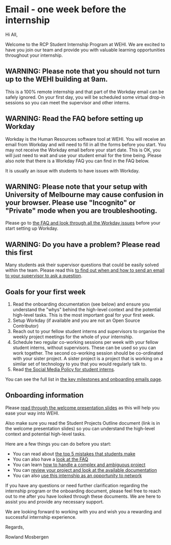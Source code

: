 # Email - one week before the internship

Hi All,

Welcome to the RCP Student Internship Program at WEHI. We are excited to have you join our team and provide you with valuable learning opportunities throughout your internship.

## WARNING: Please note that you should not turn up to the WEHI building at 9am.

This is a 100% remote internship and that part of the Workday email can be safely ignored. On your first day, you will be scheduled some virtual drop-in sessions so you can meet the supervisor and other interns.

## WARNING: Read the FAQ before setting up Workday

Workday is the Human Resources software tool at WEHI. You will receive an email from Workday and will need to fill in all the forms before you start. You may not receive the Workday email before your start date. This is OK, you will just need to wait and use your student email for the time being. Please also note that there is a Workday FAQ you can find in the FAQ below.

It is usually an issue with students to have issues with Workday.

## WARNING: Please note that your setup with University of Melbourne may cause confusion in your browser. Please use "Incognito" or "Private" mode when you are troubleshooting.

Please go to [the FAQ and look through all the Workday issues](https://wehi-researchcomputing.github.io/faq#onboarding-onto-the-internship-program-workday) before your start setting up Workday.


## WARNING: Do you have a problem? Please read this first

Many students ask their supervisor questions that could be easily solved within the team. Please read this [to find out when and how to send an email to your supervisor to ask a question](https://wehi-researchcomputing.github.io/faq#how-should-i-ask-for-help-to-solve-a-problem).

## Goals for your first week

1. Read the onboarding documentation (see below) and ensure you understand the "whys" behind the high-level context and the potential high-level tasks. This is the most important goal for your first week.
2. Setup Workday (if available and you are not an Open Source Contributor)
3. Reach out to your fellow student interns and supervisors to organise the weekly project meetings for the whole of your internship.
4. Schedule two regular co-working sessions per week with your fellow student interns, without supervisors. These can be used so you can work together. The second co-working session should be co-ordinated with your sister project. A sister project is a project that is working on a similar set of technology to you that you would regularly talk to.
5. Read [the Social Media Policy for student interns](social_media_policy).

You can see the full list in [the key milestones and onboarding emails page](emails-and-key-milestones).


## Onboarding information

Please [read through the welcome presentation slides](https://www.canva.com/design/DAGLV0H1qOk/dID_FQC6UBABBsPsNDgCyA/view?utm_content=DAGLV0H1qOk) as this will help you ease your way into WEHI.

Also make sure you read the Student Projects Outline document (link is in the welcome presentation slides) so you can understand the high-level context and potential high-level tasks.

Here are a few things you can do before you start:

- You can read about [the top 5 mistakes that students make](top-5-mistakes)
- You can also have a [look at the FAQ](faq)
- You can learn [how to handle a complex and ambiguous project](complex-projects) 
- You can [review your project and look at the available documentation](project-wikis)
- You can also [use this internship as an opportunity to network](faq#i-know-that-the-internships-are-usually-100-offsite-but-what-if-i-want-to-go-into-the-office-sometimes)

If you have any questions or need further clarification regarding the internship program or the onboarding document, please feel free to reach out to me after you have looked through these documents. We are here to assist you and provide any necessary support.

We are looking forward to working with you and wish you a rewarding and successful internship experience.

Regards,

Rowland Mosbergen

